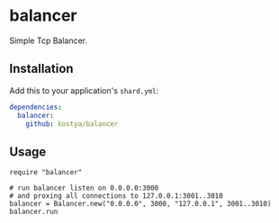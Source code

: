 # balancer

Simple Tcp Balancer.

## Installation

Add this to your application's `shard.yml`:

```yaml
dependencies:
  balancer:
    github: kostya/balancer
```

## Usage

```crystal
require "balancer"

# run balancer listen on 0.0.0.0:3000
# and proxing all connections to 127.0.0.1:3001..3010
balancer = Balancer.new("0.0.0.0", 3000, "127.0.0.1", 3001..3010)
balancer.run
```
